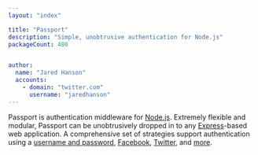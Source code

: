 ```yaml
---
layout: "index"

title: "Passport"
description: "Simple, unobtrusive authentication for Node.js"
packageCount: 480


author:
  name: "Jared Hanson"
  accounts:
    - domain: "twitter.com"
      username: "jaredhanson"
---
```


Passport is authentication middleware for [Node.js](https://nodejs.org/).
Extremely flexible and modular, Passport can be unobtrusively dropped in to any
[Express](https://expressjs.com/)-based web application.  A comprehensive set of
strategies support authentication using a [username and password](/docs/username-password/),
[Facebook](/docs/facebook/), [Twitter](/docs/twitter/), and [more](/packages/).
